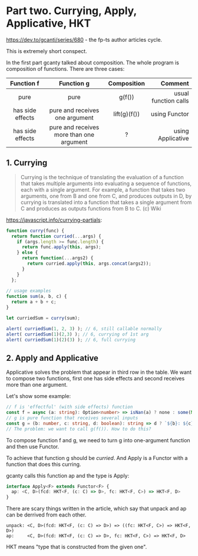 # Part two. Currying, Apply, Applicative, HKT

https://dev.to/gcanti/series/680 - the fp-ts author articles cycle.

This is extremely short conspect.

In the first part gcanty talked about composition. The whole program is composition of functions. There are three cases:

| Function f    | Function g    | Composition  |Comment|
|:-------------:|:-------------:|:-----:| ---:|
| pure | pure | g(f()) | usual function calls |
| has side effects| pure and receives one argument | lift(g)(f()) | using Functor |
| has side effects | pure and receives more than one argument | ? | using Applicative |


## 1. Currying
> Currying is the technique of translating the evaluation of a function that takes multiple arguments into evaluating a sequence of functions, each with a single argument. For example, a function that takes two arguments, one from B and one from C, and produces outputs in D, by currying is translated into a function that takes a single argument from C and produces as outputs functions from B to C.
> (c) Wiki

https://javascript.info/currying-partials:
``` javascript
function curry(func) {
  return function curried(...args) {
    if (args.length >= func.length) {
      return func.apply(this, args);
    } else {
      return function(...args2) {
        return curried.apply(this, args.concat(args2));
      }
    }
  };
  
// usage examples
function sum(a, b, c) {
  return a + b + c;
}

let curriedSum = curry(sum);

alert( curriedSum(1, 2, 3) ); // 6, still callable normally
alert( curriedSum(1)(2,3) ); // 6, currying of 1st arg
alert( curriedSum(1)(2)(3) ); // 6, full currying
```

## 2. Apply and Applicative

Applicative solves the problem that appear in third row in the table. We want to compose two functions, first one has side effects and second receives more than one argument.

Let's show some example:

``` typescript
// f is 'effectful' (with side effects) function
const f = async (a: string): Option<number> => isNan(a) ? none : some(Number(a);
// g is pure function that receives several inputs
const g = (b: number, c: string, d: boolean): string => d ? `${b}: ${c}` : `${c}: ${b}`;
// The problem: we want to call g(f()). How to do this?
```

To compose function f and g, we need to turn g into one-argument function and then use Functor.

To achieve that function g should be *curried*. And Apply is a Functor with a function that does this curring.

gcanty calls this function ap and the type is Apply:

```typescript
interface Apply<F> extends Functor<F> {
  ap: <C, D>(fcd: HKT<F, (c: C) => D>, fc: HKT<F, C>) => HKT<F, D>
}
```

There are scary things written in the article, which say that unpack and ap can be derrived from each other.
```
unpack: <C, D>(fcd: HKT<F, (c: C) => D>) => ((fc: HKT<F, C>) => HKT<F, D>)
ap:     <C, D>(fcd: HKT<F, (c: C) => D>, fc: HKT<F, C>) => HKT<F, D>
```
HKT means "type that is constructed from the given one".

